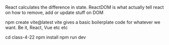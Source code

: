 React calculates the difference in state.
ReactDOM is what actually tell react on how to remove, add or update stuff on DOM 

npm create vite@latest
vite gives a basic boilerplate code for whatever we want. Be it, React, Vue etc etc

cd class-4-22
  npm install
  npm run dev